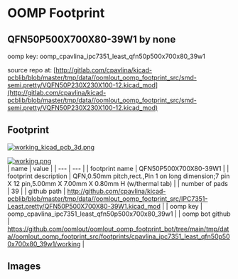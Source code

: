 # OOMP Footprint  
## QFN50P500X700X80-39W1  by none  
  
oomp key: oomp_cpavlina_ipc7351_least_qfn50p500x700x80_39w1  
  
source repo at: [http://gitlab.com/cpavlina/kicad-pcblib/blob/master/tmp/data//oomlout_oomp_footprint_src/smd-semi.pretty/VQFN50P230X230X100-12.kicad_mod](http://gitlab.com/cpavlina/kicad-pcblib/blob/master/tmp/data//oomlout_oomp_footprint_src/smd-semi.pretty/VQFN50P230X230X100-12.kicad_mod)  
## Footprint  
  
[![working_kicad_pcb_3d.png](working_kicad_pcb_3d_600.png)](working_kicad_pcb_3d.png)  
  
[![working.png](working_600.png)](working.png)  
| name | value | 
| --- | --- | 
| footprint name | QFN50P500X700X80-39W1 | 
| footprint description | QFN,0.50mm pitch,rect.,Pin 1 on long dimension;7 pin X 12 pin,5.00mm X 7.00mm X 0.80mm H (w/thermal tab) | 
| number of pads | 39 | 
| github path | http://github.com/cpavlina/kicad-pcblib/blob/master/tmp/data//oomlout_oomp_footprint_src/IPC7351-Least.pretty/QFN50P500X700X80-39W1.kicad_mod | 
| oomp key | oomp_cpavlina_ipc7351_least_qfn50p500x700x80_39w1 | 
| oomp bot github | https://github.com/oomlout/oomlout_oomp_footprint_bot/tree/main/tmp/data//oomlout_oomp_footprint_src/footprints/cpavlina_ipc7351_least_qfn50p500x700x80_39w1/working | 
## Images  
